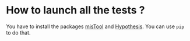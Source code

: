 How to launch all the tests ?
=============================

You have to install the packages
[misTool](https://github.com/bc-python-tools/mistool)
and
[Hypothesis](http://hypothesis.works).
You can use ``pip`` to do that.
